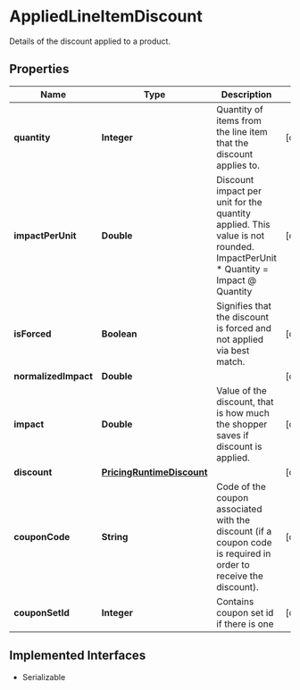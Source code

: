 

# AppliedLineItemDiscount

Details of the discount applied to a product.

## Properties

| Name | Type | Description | Notes |
|------------ | ------------- | ------------- | -------------|
|**quantity** | **Integer** | Quantity of items from the line item that the discount applies to. |  [optional] |
|**impactPerUnit** | **Double** | Discount impact per unit for the quantity applied.  This value is not rounded.  ImpactPerUnit * Quantity &#x3D; Impact @ Quantity |  [optional] |
|**isForced** | **Boolean** | Signifies that the discount is forced and not applied via best match. |  [optional] |
|**normalizedImpact** | **Double** |  |  [optional] |
|**impact** | **Double** | Value of the discount, that is how much the shopper saves if discount is applied. |  [optional] |
|**discount** | [**PricingRuntimeDiscount**](PricingRuntimeDiscount.md) |  |  [optional] |
|**couponCode** | **String** | Code of the coupon associated with the discount (if a coupon code is required in order to receive the discount). |  [optional] |
|**couponSetId** | **Integer** | Contains coupon set id if there is one |  [optional] |


## Implemented Interfaces

* Serializable


